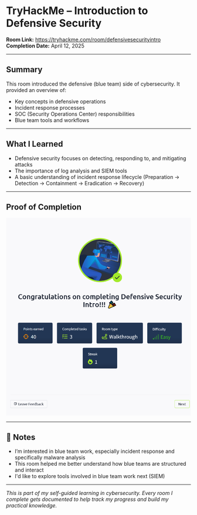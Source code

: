 # TryHackMe – Introduction to Defensive Security

**Room Link:** https://tryhackme.com/room/defensivesecurityintro
**Completion Date:** April 12, 2025

---

## Summary

This room introduced the defensive (blue team) side of cybersecurity. It provided an overview of:

- Key concepts in defensive operations
- Incident response processes
- SOC (Security Operations Center) responsibilities
- Blue team tools and workflows

---

## What I Learned

- Defensive security focuses on detecting, responding to, and mitigating attacks
- The importance of log analysis and SIEM tools
- A basic understanding of incident response lifecycle (Preparation → Detection → Containment → Eradication → Recovery)

---

## Proof of Completion

![Defensive Security Completion Screenshot](images/defsec-intro-completion.png)

---

## 📌 Notes

- I’m interested in blue team work, especially incident response and specifically malware analysis
- This room helped me better understand how blue teams are structured and interact
- I'd like to explore tools involved in blue team work next (SIEM)

---

*This is part of my self-guided learning in cybersecurity. Every room I complete gets documented to help track my progress and build my practical knowledge.*
